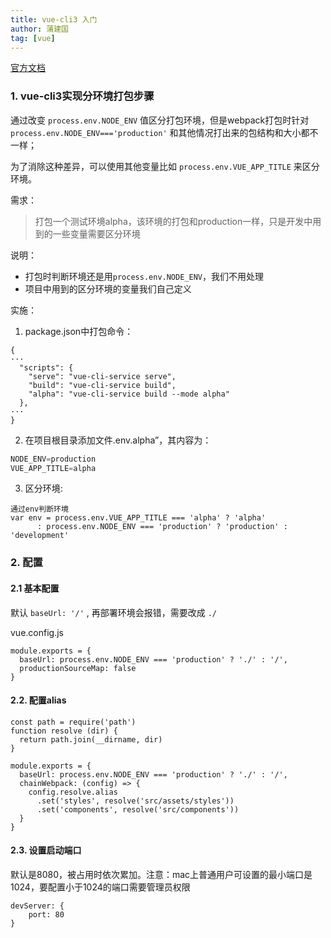 ```yaml
---
title: vue-cli3 入门
author: 蒲建国
tag: [vue]
---
```


[官方文档](https://cli.vuejs.org/zh/guide/)

### 1. vue-cli3实现分环境打包步骤

通过改变 `process.env.NODE_ENV` 值区分打包环境，但是webpack打包时针对`process.env.NODE_ENV==='production'` 和其他情况打出来的包结构和大小都不一样；

为了消除这种差异，可以使用其他变量比如 `process.env.VUE_APP_TITLE` 来区分环境。

<!-- more -->

需求：
> 打包一个测试环境alpha，该环境的打包和production一样，只是开发中用到的一些变量需要区分环境

说明：
* 打包时判断环境还是用`process.env.NODE_ENV`，我们不用处理
* 项目中用到的区分环境的变量我们自己定义

实施：
1. package.json中打包命令：
```
{
···
  "scripts": {
    "serve": "vue-cli-service serve",
    "build": "vue-cli-service build",
    "alpha": "vue-cli-service build --mode alpha"
  },
···
}
```
2. 在项目根目录添加文件.env.alpha”，其内容为：
```js
NODE_ENV=production
VUE_APP_TITLE=alpha
```

3. 区分环境:
```
通过env判断环境
var env = process.env.VUE_APP_TITLE === 'alpha' ? 'alpha'
      : process.env.NODE_ENV === 'production' ? 'production' : 'development'
```

### 2. 配置

#### 2.1 基本配置

默认 `baseUrl: '/'` , 再部署环境会报错，需要改成 `./`

vue.config.js
```
module.exports = {
  baseUrl: process.env.NODE_ENV === 'production' ? './' : '/',
  productionSourceMap: false
}
```

#### 2.2. 配置alias
```
const path = require('path')
function resolve (dir) {
  return path.join(__dirname, dir)
}

module.exports = {
  baseUrl: process.env.NODE_ENV === 'production' ? './' : '/',
  chainWebpack: (config) => {
    config.resolve.alias
      .set('styles', resolve('src/assets/styles'))
      .set('components', resolve('src/components'))
  }
}

```

#### 2.3. 设置启动端口
默认是8080，被占用时依次累加。注意：mac上普通用户可设置的最小端口是1024，要配置小于1024的端口需要管理员权限
```
devServer: {
    port: 80
}
```
